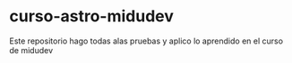 # curso-astro-midudev
Este repositorio hago todas alas pruebas y aplico lo aprendido en el curso de midudev
